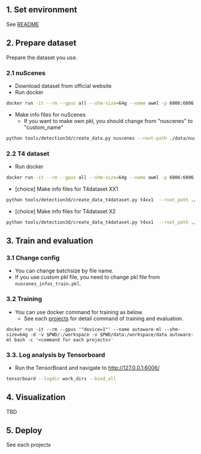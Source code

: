 ## 1. Set environment

See [README](/README.md)

## 2. Prepare dataset

Prepare the dataset you use.

### 2.1 nuScenes

- Download dataset from official website
- Run docker

```sh
docker run -it --rm --gpus all --shm-size=64g --name awml -p 6006:6006 -v $PWD/:/workspace -v $PWD/data:/workspace/data autoware-ml
```

- Make info files for nuScenes
  - If you want to make own pkl, you should change from "nuscenes" to "custom_name"

```sh
python tools/detection3d/create_data.py nuscenes --root-path ./data/nuscenes --out-dir ./data/nuscenes --extra-tag nuscenes
```

### 2.2 T4 dataset

- Run docker

```sh
docker run -it --rm --gpus all --shm-size=64g --name awml -p 6006:6006 -v $PWD/:/workspace -v $PWD/data:/workspace/data autoware-ml
```

- [choice] Make info files for T4dataset XX1

```sh
python tools/detection3d/create_data_t4dataset.py t4xx1  --root_path ./data/t4dataset --max_sweeps 2 --dataset_config autoware_ml/configs/detection3d/dataset/t4dataset/database_v1_1.yaml
```

- [choice] Make info files for T4dataset X2

```sh
python tools/detection3d/create_data_t4dataset.py t4xx1  --root_path ./data/t4dataset --max_sweeps 2 --dataset_config autoware_ml/configs/detection3d/dataset/t4dataset/database_v3_0.yaml
```

## 3. Train and evaluation
### 3.1 Change config

- You can change batchsize by file name.
- If you use custom pkl file, you need to change pkl file from `nuscenes_infos_train.pkl`.

### 3.2 Training

- You can use docker command for training as below.
  - See each [projects](projects) for detail command of training and evaluation.

```
docker run -it --rm --gpus '"device=1"' --name autoware-ml --shm-size=64g -d -v $PWD/:/workspace -v $PWD/data:/workspace/data autoware-ml bash -c '<command for each projects>'
```

### 3.3. Log analysis by Tensorboard

- Run the TensorBoard and navigate to http://127.0.0.1:6006/

```sh
tensorboard --logdir work_dirs --bind_all
```

## 4. Visualization

TBD

## 5. Deploy

See each projects
